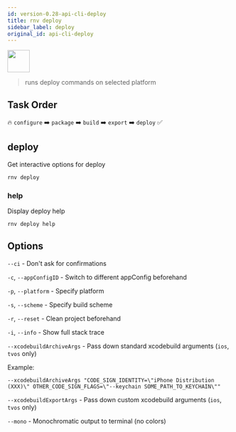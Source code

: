 ```yaml
---
id: version-0.28-api-cli-deploy
title: rnv deploy
sidebar_label: deploy
original_id: api-cli-deploy
---
```


<img src="https://renative.org/img/ic_cli.png" width=50 height=50 />

> runs deploy commands on selected platform

## Task Order

🔥 `configure` ➡️ `package` ➡️ `build` ➡️ `export` ➡️ `deploy` ✅

## deploy

Get interactive options for deploy

```bash
rnv deploy
```

### help

Display deploy help

```bash
rnv deploy help
```

## Options

`--ci` - Don't ask for confirmations

`-c`, `--appConfigID` - Switch to different appConfig beforehand

`-p`, `--platform` - Specify platform

`-s`, `--scheme` - Specify build scheme

`-r`, `--reset` - Clean project beforehand

`-i`, `--info` - Show full stack trace

`--xcodebuildArchiveArgs` - Pass down standard xcodebuild arguments (`ios`, `tvos` only)

Example:

`--xcodebuildArchiveArgs "CODE_SIGN_IDENTITY=\"iPhone Distribution (XXX)\" OTHER_CODE_SIGN_FLAGS=\"--keychain SOME_PATH_TO_KEYCHAIN\""`

`--xcodebuildExportArgs` - Pass down custom xcodebuild arguments (`ios`, `tvos` only)

`--mono` - Monochromatic output to terminal (no colors)
